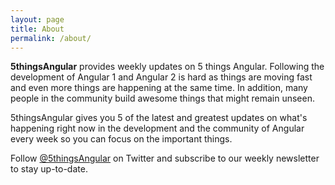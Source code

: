 ```yaml
---
layout: page
title: About
permalink: /about/
---
```


**5thingsAngular** provides weekly updates on 5 things Angular. Following the development of Angular 1 and Angular 2 is hard as things are moving fast and even more things are happening at the same time. In addition, many people in the community build awesome things that might remain unseen.

5thingsAngular gives you 5 of the latest and greatest updates on what's happening right now in the development and the community of Angular every week so you can focus on the important things.

Follow [@5thingsAngular](http://twitter.com/5thingsAngular) on Twitter and subscribe to our weekly newsletter to stay up-to-date.
